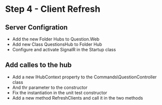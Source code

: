 # Step 4 - Client Refresh

## Server Configration

* Add the new Folder Hubs to Question.Web
* Add new Class QuestionsHub to Folder Hub
* Configure and activate SignalR in the Startup class

## Add calles to the hub

* Add a new IHubContext<QuestionsHub> property to the Commands\QuestionController class 
* And thr parameter to the constructor
* Fix the instantiation in the unit test constructor
* Add a new method RefreshClients and call it in the two methods
